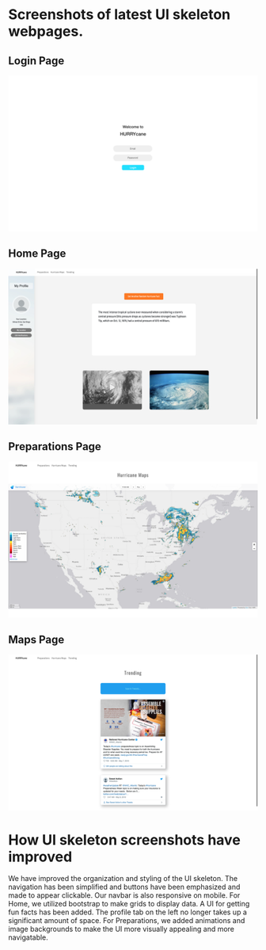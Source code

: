 # Screenshots of latest UI skeleton webpages.

## Login Page
![Image of Login Page](https://raw.githubusercontent.com/ShengzhiW/kmss/master/milestone3/1.png)
## Home Page
![Image of Home Page](https://raw.githubusercontent.com/ShengzhiW/kmss/master/milestone3/2.png)
## Preparations Page
![Image of Preparations Page](https://raw.githubusercontent.com/ShengzhiW/kmss/master/milestone3/3.png)
## Maps Page
![Image of Maps Page](https://raw.githubusercontent.com/ShengzhiW/kmss/master/milestone3/4.png)

# How UI skeleton screenshots have improved

We have improved the organization and styling of the UI skeleton. The navigation has been simplified and buttons have been emphasized and made to appear clickable. Our navbar is also responsive on mobile. For Home, we utilized bootstrap to make grids to display data. A UI for getting fun facts has been added. The profile tab on the left no longer takes up a significant amount of space. For Preparations, we added animations and image backgrounds to make the UI more visually appealing and more navigatable. 

